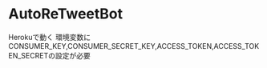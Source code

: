 # AutoReTweetBot
Herokuで動く
環境変数にCONSUMER_KEY,CONSUMER_SECRET_KEY,ACCESS_TOKEN,ACCESS_TOKEN_SECRETの設定が必要
